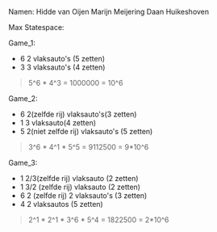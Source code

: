 Namen:
Hidde van Oijen
Marijn Meijering
Daan Huikeshoven

Max Statespace:

Game_1:
- 6 2 vlaksauto's (5 zetten)
- 3 3 vlaksauto's (4 zetten)

> 5^6 * 4^3 = 1000000 = 10^6

Game_2:
- 6 2(zelfde rij) vlaksauto's(3 zetten)
- 1 3 vlaksauto(4 zetten)
- 5 2(niet zelfde rij) vlaksauto's (5 zetten)

> 3^6 * 4^1 * 5^5 = 9112500 = 9*10^6

Game_3:
- 1 2/3(zelfde rij) vlaksauto (2 zetten)
- 1 3/2 (zelfde rij) vlaksauto (2 zetten)
- 6 2 (zelfde rij) 2 vlaksauto's (3 zetten)
- 4 2 vlaksautos (5 zetten)

> 2^1 * 2^1 * 3^6 * 5^4 = 1822500 = 2*10^6
